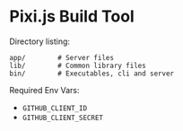 # Pixi.js Build Tool

Directory listing:

```
app/        # Server files
lib/        # Common library files
bin/        # Executables, cli and server
```

Required Env Vars:

- `GITHUB_CLIENT_ID`
- `GITHUB_CLIENT_SECRET`
